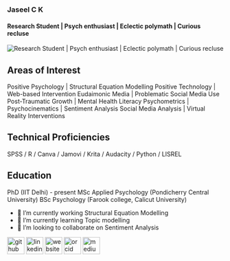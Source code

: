 ###  Jaseel C K 
#### Research Student | Psych enthusiast | Eclectic polymath | Curious recluse

![Research Student | Psych enthusiast | Eclectic polymath | Curious recluse](https://arturssmirnovs.github.io/github-profile-readme-generator/images/banner.png)


## Areas of Interest
Positive Psychology | Structural Equation Modelling
Positive Technology | Web-based Intervention
Eudaimonic Media | Problematic Social Media Use
Post-Traumatic Growth | Mental Health Literacy 
Psychometrics | Psychocinematics | Sentiment Analysis
Social Media Analysis | Virtual Reality Interventions

## Technical Proficiencies  
SPSS / R / Canva / Jamovi / Krita / Audacity / Python / LISREL 

## Education
PhD (IIT Delhi) - present 
MSc Applied Psychology (Pondicherry Central University)
BSc Psychology (Farook college, Calicut University)


- 🔭 I’m currently working Structural Equation Modelling
- 🌱 I’m currently learning Topic modelling  
- 👯 I’m looking to collaborate on Sentiment Analysis 



[<img src='https://cdn.jsdelivr.net/npm/simple-icons@3.0.1/icons/github.svg' alt='github' height='40'>](https://github.com/https://github.com/JZL-CK)  [<img src='https://cdn.jsdelivr.net/npm/simple-icons@3.0.1/icons/linkedin.svg' alt='linkedin' height='40'>](https://www.linkedin.com/in/https://www.linkedin.com/in/jzlck123//)  [<img src='https://cdn.jsdelivr.net/npm/simple-icons@3.0.1/icons/icloud.svg' alt='website' height='40'>](https://sites.google.com/view/jaseelck)  [<img src='https://cdn.jsdelivr.net/npm/simple-icons@3.0.1/icons/orcid.svg' alt='orcid' height='40'>](https://orcid.org/0000-0002-6032-8951)  [<img src='https://cdn.jsdelivr.net/npm/simple-icons@3.0.1/icons/medium.svg' alt='medium' height='40'>](https://medium.com/@jzlckclt)  

